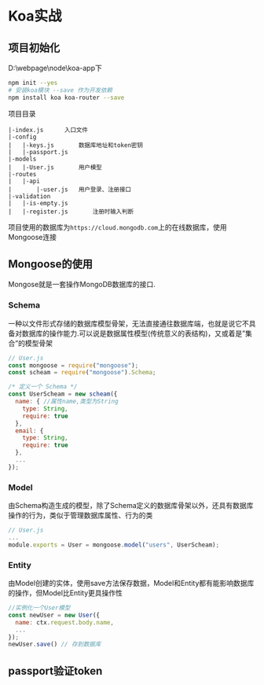 # Koa实战
## 项目初始化
D:\webpage\node\koa-app下
```bash
npm init --yes
# 安装koa模块 --save 作为开发依赖
npm install koa koa-router --save
```
项目目录
```tiki wiki
|-index.js      入口文件
|-config
|   |-keys.js       数据库地址和token密钥
|   |-passport.js
|-models
|   |-User.js       用户模型
|-routes
|   |-api
|       |-user.js   用户登录、注册接口
|-validation
|   |-is-empty.js
|   |-register.js       注册时输入判断
```
项目使用的数据库为`https://cloud.mongodb.com`上的在线数据库，使用Mongoose连接
## Mongoose的使用
Mongose就是一套操作MongoDB数据库的接口.

### Schema
一种以文件形式存储的数据库模型骨架，无法直接通往数据库端，也就是说它不具备对数据库的操作能力.可以说是数据属性模型(传统意义的表结构)，又或着是”集合”的模型骨架

```js
// User.js
const mongoose = require("mongoose");
const scheam = require("mongoose").Schema;

/* 定义一个 Schema */
const UserScheam = new scheam({
  name: { //属性name,类型为String
    type: String,
    require: true
  },
  email: {
    type: String,
    require: true
  },
  ...
});
```

### Model
由Schema构造生成的模型，除了Schema定义的数据库骨架以外，还具有数据库操作的行为，类似于管理数据库属性、行为的类
```js
// User.js
...
module.exports = User = mongoose.model("users", UserScheam);
```
### Entity
由Model创建的实体，使用save方法保存数据，Model和Entity都有能影响数据库的操作，但Model比Entity更具操作性
```js
//实例化一个User模型
const newUser = new User({
  name: ctx.request.body.name,
  ...
});
newUser.save() // 存到数据库
```

## passport验证token
